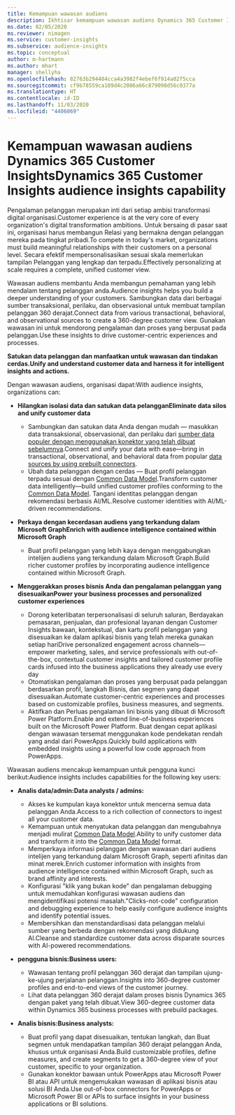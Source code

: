 ```yaml
---
title: Kemampuan wawasan audiens
description: Ikhtisar kemampuan wawasan audiens Dynamics 365 Customer Insights.
ms.date: 02/05/2020
ms.reviewer: nimagen
ms.service: customer-insights
ms.subservice: audience-insights
ms.topic: conceptual
author: m-hartmann
ms.author: mhart
manager: shellyha
ms.openlocfilehash: 82763b294484cca4a3982f4ebef6f914a02f5cca
ms.sourcegitcommit: cf9b78559ca189d4c2086a66c879098d56c0377a
ms.translationtype: HT
ms.contentlocale: id-ID
ms.lasthandoff: 11/03/2020
ms.locfileid: "4406069"
---
```

# <a name="dynamics-365-customer-insights-audience-insights-capability"></a><span data-ttu-id="9d5cb-103">Kemampuan wawasan audiens Dynamics 365 Customer Insights</span><span class="sxs-lookup"><span data-stu-id="9d5cb-103">Dynamics 365 Customer Insights audience insights capability</span></span>

<span data-ttu-id="9d5cb-104">Pengalaman pelanggan merupakan inti dari setiap ambisi transformasi digital organisasi.</span><span class="sxs-lookup"><span data-stu-id="9d5cb-104">Customer experience is at the very core of every organization's digital transformation ambitions.</span></span> <span data-ttu-id="9d5cb-105">Untuk bersaing di pasar saat ini, organisasi harus membangun Relasi yang bermakna dengan pelanggan mereka pada tingkat pribadi.</span><span class="sxs-lookup"><span data-stu-id="9d5cb-105">To compete in today's market, organizations must build meaningful relationships with their customers on a personal level.</span></span> <span data-ttu-id="9d5cb-106">Secara efektif mempersonalisasikan sesuai skala memerlukan tampilan Pelanggan yang lengkap dan terpadu.</span><span class="sxs-lookup"><span data-stu-id="9d5cb-106">Effectively personalizing at scale requires a complete, unified customer view.</span></span>

<span data-ttu-id="9d5cb-107">Wawasan audiens membantu Anda membangun pemahaman yang lebih mendalam tentang pelanggan anda.</span><span class="sxs-lookup"><span data-stu-id="9d5cb-107">Audience insights helps you build a deeper understanding of your customers.</span></span> <span data-ttu-id="9d5cb-108">Sambungkan data dari berbagai sumber transaksional, perilaku, dan observasional untuk membuat tampilan pelanggan 360 derajat.</span><span class="sxs-lookup"><span data-stu-id="9d5cb-108">Connect data from various transactional, behavioral, and observational sources to create a 360-degree customer view.</span></span> <span data-ttu-id="9d5cb-109">Gunakan wawasan ini untuk mendorong pengalaman dan proses yang berpusat pada pelanggan.</span><span class="sxs-lookup"><span data-stu-id="9d5cb-109">Use these insights to drive customer-centric experiences and processes.</span></span>

<span data-ttu-id="9d5cb-110">**Satukan data pelanggan dan manfaatkan untuk wawasan dan tindakan cerdas.**</span><span class="sxs-lookup"><span data-stu-id="9d5cb-110">**Unify and understand customer data and harness it for intelligent insights and actions.**</span></span>

<span data-ttu-id="9d5cb-111">Dengan wawasan audiens, organisasi dapat:</span><span class="sxs-lookup"><span data-stu-id="9d5cb-111">With audience insights, organizations can:</span></span>  

- <span data-ttu-id="9d5cb-112">**Hilangkan isolasi data dan satukan data pelanggan**</span><span class="sxs-lookup"><span data-stu-id="9d5cb-112">**Eliminate data silos and unify customer data**</span></span>

  - <span data-ttu-id="9d5cb-113">Sambungkan dan satukan data Anda dengan mudah — masukkan data transaksional, observasional, dan perilaku dari [sumber data populer dengan menggunakan konektor yang telah dibuat sebelumnya](data-sources.md).</span><span class="sxs-lookup"><span data-stu-id="9d5cb-113">Connect and unify your data with ease—bring in transactional, observational, and behavioral data from popular [data sources by using prebuilt connectors](data-sources.md).</span></span>
  - <span data-ttu-id="9d5cb-114">Ubah data pelanggan dengan cerdas — Buat profil pelanggan terpadu sesuai dengan [Common Data Model](https://docs.microsoft.com/common-data-model/).</span><span class="sxs-lookup"><span data-stu-id="9d5cb-114">Transform customer data intelligently—build unified customer profiles conforming to the [Common Data Model](https://docs.microsoft.com/common-data-model/).</span></span> <span data-ttu-id="9d5cb-115">Tangani identitas pelanggan dengan rekomendasi berbasis AI/ML.</span><span class="sxs-lookup"><span data-stu-id="9d5cb-115">Resolve customer identities with AI/ML-driven recommendations.</span></span>

- <span data-ttu-id="9d5cb-116">**Perkaya dengan kecerdasan audiens yang terkandung dalam Microsoft Graph**</span><span class="sxs-lookup"><span data-stu-id="9d5cb-116">**Enrich with audience intelligence contained within Microsoft Graph**</span></span>

  - <span data-ttu-id="9d5cb-117">Buat profil pelanggan yang lebih kaya dengan menggabungkan intelijen audiens yang terkandung dalam Microsoft Graph.</span><span class="sxs-lookup"><span data-stu-id="9d5cb-117">Build richer customer profiles by incorporating audience intelligence contained within Microsoft Graph.</span></span>  

- <span data-ttu-id="9d5cb-118">**Menggerakkan proses bisnis Anda dan pengalaman pelanggan yang disesuaikan**</span><span class="sxs-lookup"><span data-stu-id="9d5cb-118">**Power your business processes and personalized customer experiences**</span></span>

  - <span data-ttu-id="9d5cb-119">Dorong keterlibatan terpersonalisasi di seluruh saluran, Berdayakan pemasaran, penjualan, dan profesional layanan dengan Customer Insights bawaan, kontekstual, dan kartu profil pelanggan yang disesuaikan ke dalam aplikasi bisnis yang telah mereka gunakan setiap hari</span><span class="sxs-lookup"><span data-stu-id="9d5cb-119">Drive personalized engagement across channels—empower marketing, sales, and service professionals with out-of-the-box, contextual customer insights and tailored customer profile cards infused into the business applications they already use every day</span></span>
  - <span data-ttu-id="9d5cb-120">Otomatiskan pengalaman dan proses yang berpusat pada pelanggan berdasarkan profil, langkah Bisnis, dan segmen yang dapat disesuaikan.</span><span class="sxs-lookup"><span data-stu-id="9d5cb-120">Automate customer-centric experiences and processes based on customizable profiles, business measures, and segments.</span></span>
  - <span data-ttu-id="9d5cb-121">Aktifkan dan Perluas pengalaman lini bisnis yang dibuat di Microsoft Power Platform.</span><span class="sxs-lookup"><span data-stu-id="9d5cb-121">Enable and extend line-of-business experiences built on the Microsoft Power Platform.</span></span> <span data-ttu-id="9d5cb-122">Buat dengan cepat aplikasi dengan wawasan tersemat menggunakan kode pendekatan rendah yang andal dari PowerApps.</span><span class="sxs-lookup"><span data-stu-id="9d5cb-122">Quickly build applications with embedded insights using a powerful low code approach from PowerApps.</span></span>  

<span data-ttu-id="9d5cb-123">Wawasan audiens mencakup kemampuan untuk pengguna kunci berikut:</span><span class="sxs-lookup"><span data-stu-id="9d5cb-123">Audience insights includes capabilities for the following key users:</span></span>

- <span data-ttu-id="9d5cb-124">**Analis data/admin:**</span><span class="sxs-lookup"><span data-stu-id="9d5cb-124">**Data analysts / admins:**</span></span>

  - <span data-ttu-id="9d5cb-125">Akses ke kumpulan kaya konektor untuk mencerna semua data pelanggan Anda.</span><span class="sxs-lookup"><span data-stu-id="9d5cb-125">Access to a rich collection of connectors to ingest all your customer data.</span></span>
  - <span data-ttu-id="9d5cb-126">Kemampuan untuk menyatukan data pelanggan dan mengubahnya menjadi mulirat [Common Data Model](https://docs.microsoft.com/common-data-model/).</span><span class="sxs-lookup"><span data-stu-id="9d5cb-126">Ability to unify customer data and transform it into the [Common Data Model](https://docs.microsoft.com/common-data-model/) format.</span></span>
  - <span data-ttu-id="9d5cb-127">Memperkaya informasi pelanggan dengan wawasan dari audiens intelijen yang terkandung dalam Microsoft Graph, seperti afinitas dan minat merek.</span><span class="sxs-lookup"><span data-stu-id="9d5cb-127">Enrich customer information with insights from audience intelligence contained within Microsoft Graph, such as brand affinity and interests.</span></span>
  - <span data-ttu-id="9d5cb-128">Konfigurasi "klik yang bukan kode" dan pengalaman debugging untuk memudahkan konfigurasi wawasan audiens dan mengidentifikasi potensi masalah.</span><span class="sxs-lookup"><span data-stu-id="9d5cb-128">"Clicks-not-code" configuration and debugging experience to help easily configure audience insights and identify potential issues.</span></span>
  - <span data-ttu-id="9d5cb-129">Membersihkan dan menstandardisasi data pelanggan melalui sumber yang berbeda dengan rekomendasi yang didukung AI.</span><span class="sxs-lookup"><span data-stu-id="9d5cb-129">Cleanse and standardize customer data across disparate sources with AI-powered recommendations.</span></span>  

- <span data-ttu-id="9d5cb-130">**pengguna bisnis:**</span><span class="sxs-lookup"><span data-stu-id="9d5cb-130">**Business users:**</span></span>

  - <span data-ttu-id="9d5cb-131">Wawasan tentang profil pelanggan 360 derajat dan tampilan ujung-ke-ujung perjalanan pelanggan.</span><span class="sxs-lookup"><span data-stu-id="9d5cb-131">Insights into 360-degree customer profiles and end-to-end views of the customer journey.</span></span>
  - <span data-ttu-id="9d5cb-132">Lihat data pelanggan 360 derajat dalam proses bisnis Dynamics 365 dengan paket yang telah dibuat.</span><span class="sxs-lookup"><span data-stu-id="9d5cb-132">View 360-degree customer data within Dynamics 365 business processes with prebuild packages.</span></span>

- <span data-ttu-id="9d5cb-133">**Analis bisnis:**</span><span class="sxs-lookup"><span data-stu-id="9d5cb-133">**Business analysts:**</span></span>

  - <span data-ttu-id="9d5cb-134">Buat profil yang dapat disesuaikan, tentukan langkah, dan Buat segmen untuk mendapatkan tampilan 360 derajat pelanggan Anda, khusus untuk organisasi Anda.</span><span class="sxs-lookup"><span data-stu-id="9d5cb-134">Build customizable profiles, define measures, and create segments to get a 360-degree view of your customer, specific to your organization.</span></span>  
  - <span data-ttu-id="9d5cb-135">Gunakan konektor bawaan untuk PowerApps atau Microsoft Power BI atau API untuk mengemukakan wawasan di aplikasi bisnis atau solusi BI Anda.</span><span class="sxs-lookup"><span data-stu-id="9d5cb-135">Use out-of-box connectors for PowerApps or Microsoft Power BI or APIs to surface insights in your business applications or BI solutions.</span></span>  
